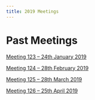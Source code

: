 ```yaml
---
title: 2019 Meetings
---
```


# Past Meetings

[Meeting 123 – 24th January 2019](/collaboration/communication/monthly-meetings/2019-meetings/meeting-123-24th-january-2019)

[Meeting 124 – 28th February 2019](/collaboration/communication/monthly-meetings/2019-meetings/meeting-124-28th-february-2019)

[Meeting 125 – 28th March 2019](/collaboration/communication/monthly-meetings/2019-meetings/meeting-125-28th-march-2019)

[Meeting 126 – 25th April 2019](/collaboration/communication/monthly-meetings/2019-meetings/meeting-126-25th-april-2019)
